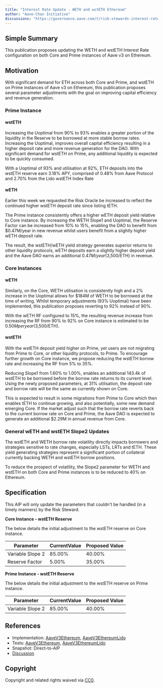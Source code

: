 ```yaml
---
title: "Interest Rate Update - WETH and wstETH Ethereum"
author: "Aave-Chan Initiative"
discussions: "https://governance.aave.com/t/risk-stewards-interest-rate-update-weth-and-wsteth-ethereum/22625"
---
```


## Simple Summary

This publication proposes updating the WETH and wstETH Interest Rate configuration on both Core and Prime instances of Aave v3 on Ethereum.

## Motivation

With significant demand for ETH across both Core and Prime, and wstETH on Prime instances of Aave v3 on Ethereum, this publication proposes several parameter adjustments with the goal on improving capital efficiency and revenue generation.

### Prime Instance

#### wstETH

Increasing the Uoptimal from 90% to 93% enables a greater portion of the liquidity in the Reserve to be borrowed at more stable borrow rates. Increasing the Uoptimal, improves overall capital efficiency resulting in a higher deposit rate and more revenue generation for the DAO. With significant demand for wstETH on Prime, any additional liquidity is expected to be quickly consumed.

With a Uoptimal of 93% and utilisation at 92%, ETH deposits into the wstETH reserve earn 3.18% APY, comprised of 0.48% from Aave Protocol and 2.70% from the Lido wstETH Index Rate

#### wETH

Earlier this week we requested the Risk Oracle be increased to reflect the continued higher wstETH deposit rate since listing tETH.

The Prime instance consistently offers a higher wETH deposit yield relative to Core instance. By increasing the WETH Slope1 and Uoptimal, the Reserve Factor can be increased from 10% to 15%, enabling the DAO to benefit from $0.47M/year in new revenue whilst users benefit from a slightly higher wETH deposit rate.

The result, the wstETH/wETH yield strategy generates superior returns to other liquidity protocols, wETH deposits earn a slightly higher deposit yield and the Aave DAO earns an additional $0.47M/year ($3,500/ETH) in revenue.

### Core Instances

#### wETH

Similarly, on the Core, WETH utilisation is consistently high and a 2% increase in the Uoptimal allows for $184M of WETH to be borrowed at the time of writing. Whilst temporary adjustments (93% Uoptimal) have been implemented, this publication proposes reverting to 92% instead of 90%.

With the wETH RF configured to 15%, the resulting revenue increase from increasing the RF from 90% to 92% on Core instance is estimated to be $0.50M per year ($3,500/ETH).

#### wstETH

With the wstETH deposit yield higher on Prime, yet users are not migrating from Prime to Core, or other liquidity protocols, to Prime. To encourage further growth on Core instance, we propose reducing the wstETH borrow rate and increasing the RF from 5% to 35%.

Reducing Slope1 from 1.60% to 1.00%, enables an additional 143.4k of wstETH to be borrowed before the borrow rate returns to its current level. Using the newly proposed parameters, at 31% utilisation, the deposit rate and borrow rate will be the same as currently shown on Core.

This is expected to result in some migrations from Prime to Core which then enables tETH to continue growing, and also potentially, some new demand emerging Core. If the market adjust such that the borrow rate reverts back to the current borrow rate on Core and Prime, the Aave DAO is expected to generate an additional $2.29M in annual revenue from Core.

### General wETH and wstETH Slope2 Updates

The wstETH and WETH borrow rate volatility directly impacts borrowers and strategies sensitive to rate changes, especially LSTs, LRTs and tETH. These yield generating strategies represent a significant portion of collateral currently backing WETH and wstETH borrow positions.

To reduce the prospect of volatility, the Slope2 parameter for WETH and wstETH on both Core and Prime instances is to be reduced to 40% on Ethereum.

## Specification

This AIP will only update the parameters that couldn't be handled (in a timely manners) by the Risk Steward.

**Core Instance - wstETH Reserve**

The below details the initial adjustment to the wstETH reserve on Core instance.

| Parameter        | CurrentValue | Proposed Value |
| ---------------- | ------------ | -------------- |
| Variable Slope 2 | 85.00%       | 40.00%         |
| Reserve Factor   | 5.00%        | 35.00%         |

**Prime Instance - wstETH Reserve**

The below details the initial adjustment to the wstETH reserve on Prime instance.

| Parameter        | CurrentValue | Proposed Value |
| ---------------- | ------------ | -------------- |
| Variable Slope 2 | 85.00%       | 40.00%         |

## References

- Implementation: [AaveV3Ethereum](https://github.com/bgd-labs/aave-proposals-v3/blob/main/src/20250721_Multi_InterestRateUpdateWETHAndWstETHEthereum/AaveV3Ethereum_InterestRateUpdateWETHAndWstETHEthereum_20250721.sol), [AaveV3EthereumLido](https://github.com/bgd-labs/aave-proposals-v3/blob/main/src/20250721_Multi_InterestRateUpdateWETHAndWstETHEthereum/AaveV3EthereumLido_InterestRateUpdateWETHAndWstETHEthereum_20250721.sol)
- Tests: [AaveV3Ethereum](https://github.com/bgd-labs/aave-proposals-v3/blob/main/src/20250721_Multi_InterestRateUpdateWETHAndWstETHEthereum/AaveV3Ethereum_InterestRateUpdateWETHAndWstETHEthereum_20250721.t.sol), [AaveV3EthereumLido](https://github.com/bgd-labs/aave-proposals-v3/blob/main/src/20250721_Multi_InterestRateUpdateWETHAndWstETHEthereum/AaveV3EthereumLido_InterestRateUpdateWETHAndWstETHEthereum_20250721.t.sol)
- Snapshot: Direct-to-AIP
- [Discussion](https://governance.aave.com/t/risk-stewards-interest-rate-update-weth-and-wsteth-ethereum/22625)

## Copyright

Copyright and related rights waived via [CC0](https://creativecommons.org/publicdomain/zero/1.0/).
